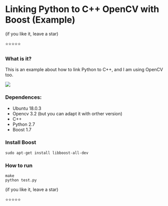 # Linking Python to C++ OpenCV with Boost (Example)

(if you like it, leave a star)

:star::star::star::star::star: 

### What is it?

This is an example about how to link Python to C++, and I am using OpenCV too.

![](https://github.com/RonnyldoSilva/Python-using-C-Plus-Plus-OpenCV/blob/master/overView.png)

### Dependences: 

* Ubuntu 18.0.3
* Opencv 3.2 (but you can adapt it with orther version)
* C++
* Python 2.7
* Boost 1.7

### Install Boost

```
sudo apt-get install libboost-all-dev
```

### How to run

```
make
python test.py
```

(if you like it, leave a star)

:star::star::star::star::star: 
